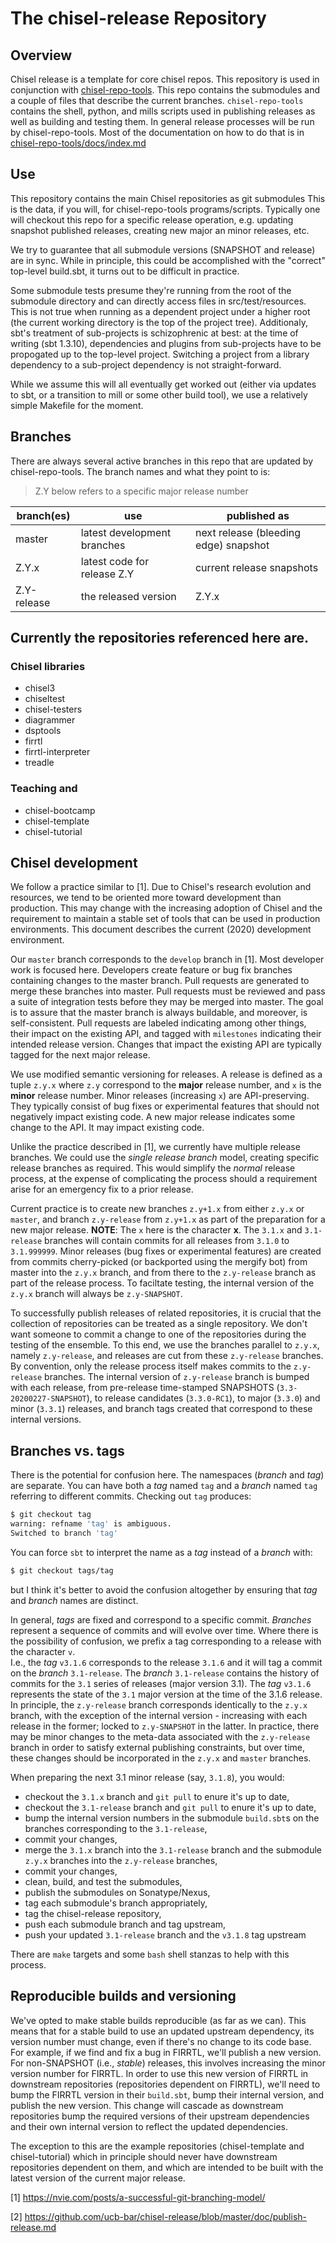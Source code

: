 # The chisel-release Repository

## Overview
Chisel release is a template for core chisel repos.
This repository is used in conjunction with [chisel-repo-tools](https://github.com/ucb-bar/chisel-repo-tools.git).
This repo contains the submodules and a couple of files that describe the current branches.
`chisel-repo-tools` contains the shell, python, and mills scripts used in publishing releases as well as building and
testing them.
In general release processes will be run by chisel-repo-tools.
Most of the documentation on how to do that is in 
[chisel-repo-tools/docs/index.md](https://github.com/ucb-bar/chisel-repo-tools/blob/dev/docs/index.md)

## Use
This repository contains the main Chisel repositories as git submodules
This is the data, if you will, for chisel-repo-tools programs/scripts.
Typically one will checkout this repo for a specific release operation,
e.g. updating snapshot published releases, creating new major an minor releases, etc.

We try to guarantee that all submodule versions (SNAPSHOT and release) are in sync.
While in principle, this could be accomplished with the "correct" top-level build.sbt, it turns out to be difficult in practice.

Some submodule tests presume they're running from the root of the submodule directory and can directly access files in src/test/resources.
This is not true when running as a dependent project under a higher root (the current working directory is the top of the project tree).
Additionaly, sbt's treatment of sub-projects is schizophrenic at best: at the time of writing (sbt 1.3.10), dependencies and plugins from sub-projects have to be propogated up to the top-level project.
Switching a project from a library dependency to a sub-project dependency is not straight-forward.

While we assume this will all eventually get worked out (either via updates to sbt, or a transition to mill or some other build tool), we use a relatively simple Makefile for the moment.

## Branches
There are always several active branches in this repo that are updated by chisel-repo-tools.
The branch names and what they point to is: 
>Z.Y below refers to a specific major release number 

| branch(es) | use | published as |
| --- | --- | --- |
| master | latest development branches | next release (bleeding edge) snapshot |
| Z.Y.x | latest code for release Z.Y | current release snapshots |
| Z.Y-release | the released version | Z.Y.x |

## Currently the repositories referenced here are.
### Chisel libraries
- chisel3
- chiseltest
- chisel-testers
- diagrammer
- dsptools
- firrtl
- firrtl-interpreter
- treadle

### Teaching and
- chisel-bootcamp
- chisel-template
- chisel-tutorial

## Chisel development
We follow a practice similar to [1].
Due to Chisel's research evolution and resources, we tend to be oriented more toward development than production.
This may change with the increasing adoption of Chisel and the requirement to maintain a stable set of tools that can be used in production environments.
This document describes the current (2020) development environment.

Our `master` branch corresponds to the `develop` branch in [1].
Most developer work is focused here.
Developers create feature or bug fix branches containing changes to the master branch.
Pull requests are generated to merge these branches into master.
Pull requests must be reviewed and pass a suite of integration tests before they may be merged into master.
The goal is to assure that the master branch is always buildable, and moreover, is self-consistent.
Pull requests are labeled indicating among other things, their impact on the existing API, and tagged with `milestones` indicating their intended release version.
Changes that impact the existing API are typically tagged for the next major release.

We use modified semantic versioning for releases.
A release is defined as a tuple `z.y.x` where `z.y` correspond to the **major** release number, and `x` is the **minor** release number.
Minor releases (increasing `x`) are API-preserving.
They typically consist of bug fixes or experimental features that should not negatively impact existing code.
A new major release indicates some change to the API.
It may impact existing code.

Unlike the practice described in [1], we currently have multiple release branches.
We could use the _single release branch_ model, creating specific release branches as required.
This would simplify the _normal_ release process, at the expense of complicating the process should a requirement arise for an emergency fix to a prior release.

Current practice is to create new branches `z.y+1.x` from either `z.y.x` or `master`, and branch `z.y-release` from `z.y+1.x` as part of the preparation for a new major release.
**NOTE**: The `x` here is the character **x**.
The `3.1.x` and `3.1-release` branches will contain commits for all releases from `3.1.0` to `3.1.999999`.
Minor releases (bug fixes or experimental features) are created from commits cherry-picked (or backported using the mergify bot) from master into the `z.y.x` branch, and from there to the `z.y-release` branch as part of the release process.
To faciltate testing, the internal version of the `z.y.x` branch will always be `z.y-SNAPSHOT`.

To successfully publish releases of related repositories, it is crucial that the collection of repositories can be treated as a single repository.
We don't want someone to commit a change to one of the repositories during the testing of the ensemble.
To this end, we use the branches parallel to `z.y.x`, namely `z.y-release`, and releases are cut from these `z.y-release` branches.
By convention, only the release process itself makes commits to the `z.y-release` branches.
The internal version of `z.y-release` branch is bumped with each release, from pre-release time-stamped SNAPSHOTS (`3.3-20200227-SNAPSHOT`), to release candidates (`3.3.0-RC1`), to major (`3.3.0`) and minor (`3.3.1`) releases, and branch tags created that correspond to these internal versions.

## Branches vs. tags
There is the potential for confusion here.
The namespaces (_branch_ and _tag_) are separate.
You can have both a _tag_ named `tag` and a _branch_ named `tag` referring to different commits.
Checking out `tag` produces:
```bash
$ git checkout tag
warning: refname 'tag' is ambiguous.
Switched to branch 'tag'
```
You can force `sbt` to interpret the name as a _tag_ instead of a _branch_ with:
```bash
$ git checkout tags/tag
```
but I think it's better to avoid the confusion altogether by ensuring that _tag_ and _branch_ names are distinct.

In general, _tags_ are fixed and correspond to a specific commit.
_Branches_ represent a sequence of commits and will evolve over time.
Where there is the possibility of confusion, we prefix a tag corresponding to a release with the character `v`. \
I.e., the _tag_ `v3.1.6` corresponds to the release `3.1.6` and it will tag a commit on the _branch_ `3.1-release`.
The _branch_ `3.1-release` contains the history of commits for the `3.1` series of releases (major version 3.1).
The _tag_ `v3.1.6` represents the state of the `3.1` major version at the time of the 3.1.6 release.
In principle, the `z.y-release` branch corresponds identically to the `z.y.x` branch, with the exception of the internal version - increasing with each release in the former; locked to `z.y-SNAPSHOT` in the latter.
In practice, there may be minor changes to the meta-data associated with the `z.y-release` branch in order to satisfy external publishing constraints, but over time, these changes should be incorporated in the `z.y.x` and `master` branches.

When preparing the next 3.1 minor release (say, `3.1.8`), you would:
- checkout the `3.1.x` branch and `git pull` to enure it's up to date,
- checkout the `3.1-release` branch  and `git pull` to enure it's up to date,
- bump the internal version numbers in the submodule `build.sbt`s on the branches corresponding to the `3.1-release`,
- commit your changes,
- merge the `3.1.x` branch into the `3.1-release` branch and the submodule `z.y.x` branches into the `z.y-release` branches,
- commit your changes,
- clean, build, and test the submodules,
- publish the submodules on Sonatype/Nexus,
- tag each submodule's branch appropriately,
- tag the chisel-release repository,
- push each submodule branch and tag upstream,
- push your updated `3.1-release` branch and the `v3.1.8` tag upstream

There are `make` targets and some `bash` shell stanzas to help with this process.

## Reproducible builds and versioning
We've opted to make stable builds reproducible (as far as we can).
This means that for a stable build to use an updated upstream dependency, its version number must change, even if there's no change to its code base.
For example, if we find and fix a bug in FIRRTL, we'll publish a new version.
For non-SNAPSHOT (i.e., _stable_) releases, this involves increasing the minor version number for FIRRTL.
In order to use this new version of FIRRTL in downstream repositories (repositories dependent on FIRRTL), we'll need to bump the FIRRTL version in their `build.sbt`, bump their internal version, and publish the new version.
This change will cascade as downstream repositories bump the required versions of their upstream dependencies and their own internal version to reflect the updated dependencies.

The exception to this are the example repositories (chisel-template and chisel-tutorial) which in principle should never have downstream repositories dependent on them, and which are intended to be built with the latest version of the current major release.

[1] https://nvie.com/posts/a-successful-git-branching-model/

[2] https://github.com/ucb-bar/chisel-release/blob/master/doc/publish-release.md
